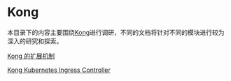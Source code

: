 # Kong

本目录下的内容主要围绕[Kong](https://github.com/Kong/kong)进行调研，不同的文档将针对不同的模块进行较为深入的研究和探索。

[Kong 的扩展机制](./extension.md)

[Kong Kubernetes Ingress Controller](./configuration.md)